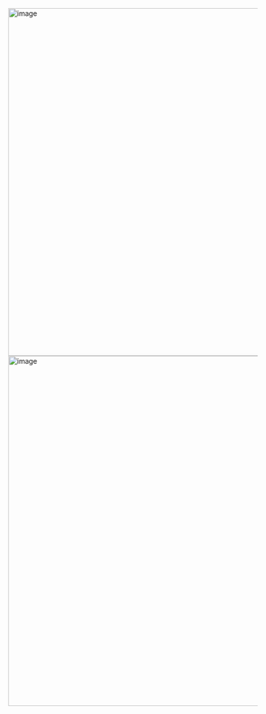 <img width="1344" height="702" alt="image" src="https://github.com/user-attachments/assets/82e1e491-2f75-4765-899e-4d8f14564ba3" />

<img width="1364" height="707" alt="image" src="https://github.com/user-attachments/assets/7f8aab5d-e55a-4c6e-ba9e-5a0d057ec76f" />

